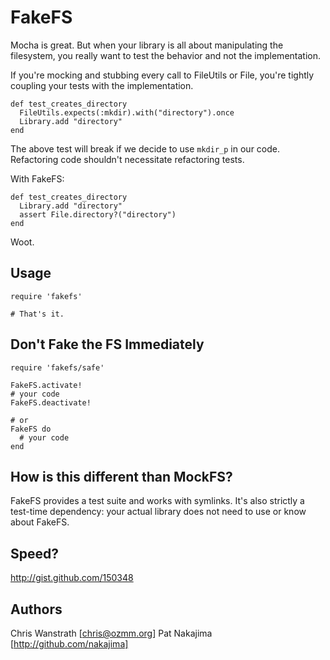 FakeFS
======

Mocha is great. But when your library is all about manipulating the
filesystem, you really want to test the behavior and not the implementation.

If you're mocking and stubbing every call to FileUtils or File, you're 
tightly coupling your tests with the implementation.

    def test_creates_directory
      FileUtils.expects(:mkdir).with("directory").once
      Library.add "directory"
    end

The above test will break if we decide to use `mkdir_p` in our code. Refactoring
code shouldn't necessitate refactoring tests.

With FakeFS:

    def test_creates_directory
      Library.add "directory"
      assert File.directory?("directory")
    end

Woot.


Usage
-----

    require 'fakefs'

    # That's it.


Don't Fake the FS Immediately
-----------------------------

    require 'fakefs/safe'
    
    FakeFS.activate!
    # your code
    FakeFS.deactivate!
    
    # or
    FakeFS do
      # your code
    end


How is this different than MockFS?
----------------------------------

FakeFS provides a test suite and works with symlinks. It's also strictly a 
test-time dependency: your actual library does not need to use or know about
FakeFS.


Speed?
------
http://gist.github.com/150348


Authors
-------

Chris Wanstrath [chris@ozmm.org]
Pat Nakajima [http://github.com/nakajima]

